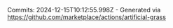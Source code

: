 Commits: 2024-12-15T10:12:55.998Z - Generated via https://github.com/marketplace/actions/artificial-grass
<br>
